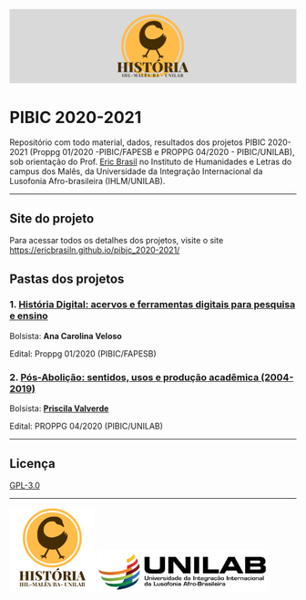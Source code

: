 ![banner](imgs/banner_hist.png)

# PIBIC 2020-2021

Repositório com todo material, dados, resultados dos projetos PIBIC 2020-2021 (Proppg 01/2020 -PIBIC/FAPESB e PROPPG 04/2020 - PIBIC/UNILAB), sob orientação do Prof. [Eric Brasil](ericbrasiln.github.io) no Instituto de Humanidades e Letras do campus dos Malês, da Universidade da Integração Internacional da Lusofonia Afro-brasileira (IHLM/UNILAB).

---

## Site do projeto

Para acessar todos os detalhes dos projetos, visite o site https://ericbrasiln.github.io/pibic_2020-2021/

## Pastas dos projetos

### 1. [História Digital: acervos e ferramentas digitais para pesquisa e ensino](https://github.com/ericbrasiln/pibic_2020-2021/tree/main/EDITAL_FAPESB)

Bolsista: **Ana Carolina Veloso**

Edital: Proppg 01/2020 (PIBIC/FAPESB)

### 2. [Pós-Abolição: sentidos, usos  e produção acadêmica (2004-2019)](https://github.com/ericbrasiln/pibic_2020-2021/tree/main/EDITAL_UNILAB)

Bolsista: [**Priscila Valverde**](https://github.com/priscilavalverdes)

Edital: PROPPG 04/2020 (PIBIC/UNILAB)

---

## Licença

[GPL-3.0](https://github.com/ericbrasiln/pibic_2020-2021/blob/main/LICENSE)

---

<div>
  <img src="imgs/logo_hist.png" alt="Logo História" style="width:150px"> <img src="imgs/logo_unilab.png" alt="Logo UNILAB" style="width:300px">
</div>
